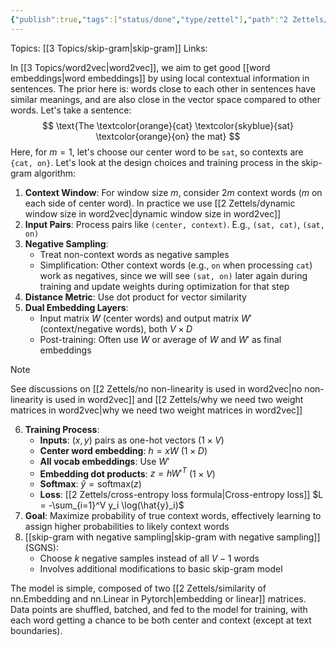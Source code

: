 ```yaml
---
{"publish":true,"tags":["status/done","type/zettel"],"path":"2 Zettels/vanilla skip-gram spelled out.md","permalink":"/2-zettels/vanilla-skip-gram-spelled-out/","PassFrontmatter":true}
---
```




Topics: [[3 Topics/skip-gram\|skip-gram]]
Links:

In [[3 Topics/word2vec\|word2vec]], we aim to get good [[word embeddings\|word embeddings]] by using local contextual information in sentences. The prior here is: words close to each other in sentences have similar meanings, and are also close in the vector space compared to other words. Let's take a sentence:
$$
\text{The \textcolor{orange}{cat} \textcolor{skyblue}{sat} \textcolor{orange}{on} the mat}
$$
Here, for $m=1$, let's choose our center word to be `sat`, so contexts are `{cat, on}`. Let's look at the design choices and training process in the skip-gram algorithm:

1. **Context Window**: For window size $m$, consider $2m$ context words ($m$ on each side of center word). In practice we use [[2 Zettels/dynamic window size in word2vec\|dynamic window size in word2vec]]
2. **Input Pairs**: Process pairs like `(center, context)`. E.g., `(sat, cat)`, `(sat, on)`
3. **Negative Sampling**: 
   - Treat non-context words as negative samples
   - Simplification: Other context words (e.g., `on` when processing `cat`) work as negatives, since we will see `(sat, on)` later again during training and update weights during optimization for that step
4. **Distance Metric**: Use dot product for vector similarity
5. **Dual Embedding Layers**: 
   - Input matrix $W$ (center words) and output matrix $W'$ (context/negative words), both $V \times D$
   - Post-training: Often use $W$ or average of $W$ and $W'$ as final embeddings

> [!Note]
> See discussions on [[2 Zettels/no non-linearity is used in word2vec\|no non-linearity is used in word2vec]] and [[2 Zettels/why we need two weight matrices in word2vec\|why we need two weight matrices in word2vec]]

6. **Training Process**:
   - **Inputs**: $(x, y)$ pairs as one-hot vectors $(1 \times V)$
   - **Center word embedding**: $h = xW$ $(1 \times D)$
   - **All vocab embeddings**: Use $W'$
   - **Embedding dot products**: $z = hW'^T$ $(1 \times V)$
   - **Softmax**: $\hat{y} = \text{softmax}(z)$
   - **Loss**: [[2 Zettels/cross-entropy loss formula\|Cross-entropy loss]] $L = -\sum_{i=1}^V y_i \log(\hat{y}_i)$
7. **Goal**: Maximize probability of true context words, effectively learning to assign higher probabilities to likely context words
8. [[skip-gram with negative sampling\|skip-gram with negative sampling]] (SGNS):
   - Choose $k$ negative samples instead of all $V-1$ words
   - Involves additional modifications to basic skip-gram model

The model is simple, composed of two [[2 Zettels/similarity of nn.Embedding and nn.Linear in Pytorch\|embedding or linear]] matrices. Data points are shuffled, batched, and fed to the model for training, with each word getting a chance to be both center and context (except at text boundaries).